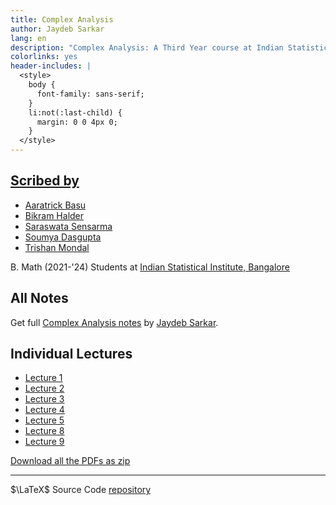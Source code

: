```yaml
---
title: Complex Analysis
author: Jaydeb Sarkar
lang: en
description: "Complex Analysis: A Third Year course at Indian Statistical Institute, Bangalore by Professor Jaydeb Sarkar"
colorlinks: yes
header-includes: |
  <style>
    body {
      font-family: sans-serif;
    }
    li:not(:last-child) {
      margin: 0 0 4px 0;
    }
  </style>
---
```


## [Scribed by](https://github.com/AWNathan1893/ComplexAnalysis_Notes/graphs/contributors)

- [Aaratrick Basu](https://github.com/AWNathan1893)
- [Bikram Halder](https://github.com/BikramHalder)
- [Saraswata Sensarma](https://github.com/SaraswataSensarma)
- [Soumya Dasgupta](https://github.com/OmegaSD18)
- [Trishan Mondal](https://github.com/Trishan8)

B. Math (2021-'24) Students at [Indian Statistical Institute, Bangalore](https://www.isibang.ac.in)

## All Notes

Get full [Complex Analysis notes](./pdfs/ComplexAnalysis_Notes.pdf) by [Jaydeb Sarkar](https://www.isibang.ac.in/~jay/).

## Individual Lectures

- [Lecture 1](./pdfs/lec-01.pdf)
- [Lecture 2](./pdfs/lec-02.pdf)
- [Lecture 3](./pdfs/lec-03.pdf)
- [Lecture 4](./pdfs/lec-04.pdf)
- [Lecture 5](./pdfs/lec-05.pdf)
- [Lecture 8](./pdfs/lec-08.pdf)
- [Lecture 9](./pdfs/lec-09.pdf)
  
[Download all the PDFs as zip](./ComplexAnalysis_Notes_all_pdfs.zip)

---

$\LaTeX$ Source Code [repository](https://github.com/AWNathan1893/ComplexAnalysis_Notes)
